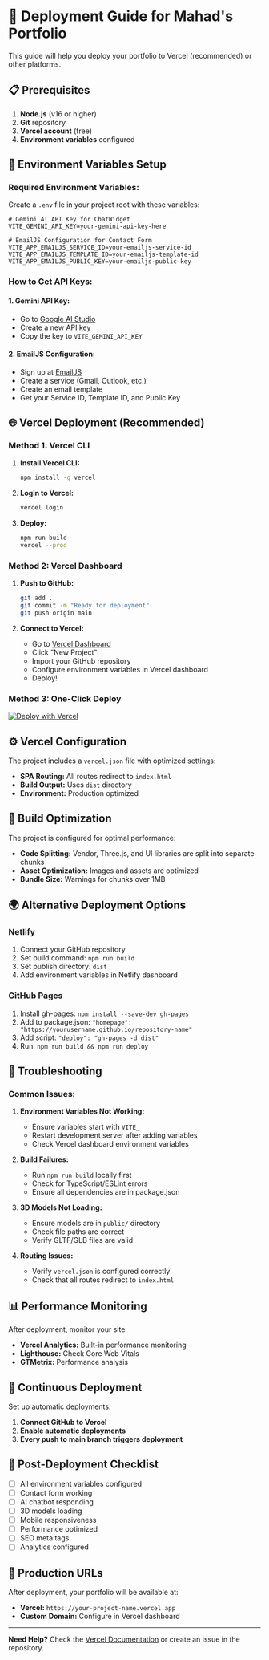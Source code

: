 # 🚀 Deployment Guide for Mahad's Portfolio

This guide will help you deploy your portfolio to Vercel (recommended) or other platforms.

## 📋 Prerequisites

1. **Node.js** (v16 or higher)
2. **Git** repository
3. **Vercel account** (free)
4. **Environment variables** configured

## 🔧 Environment Variables Setup

### Required Environment Variables:

Create a `.env` file in your project root with these variables:

```env
# Gemini AI API Key for ChatWidget
VITE_GEMINI_API_KEY=your-gemini-api-key-here

# EmailJS Configuration for Contact Form
VITE_APP_EMAILJS_SERVICE_ID=your-emailjs-service-id
VITE_APP_EMAILJS_TEMPLATE_ID=your-emailjs-template-id
VITE_APP_EMAILJS_PUBLIC_KEY=your-emailjs-public-key
```

### How to Get API Keys:

#### 1. **Gemini API Key:**
- Go to [Google AI Studio](https://makersuite.google.com/app/apikey)
- Create a new API key
- Copy the key to `VITE_GEMINI_API_KEY`

#### 2. **EmailJS Configuration:**
- Sign up at [EmailJS](https://www.emailjs.com/)
- Create a service (Gmail, Outlook, etc.)
- Create an email template
- Get your Service ID, Template ID, and Public Key

## 🌐 Vercel Deployment (Recommended)

### Method 1: Vercel CLI

1. **Install Vercel CLI:**
   ```bash
   npm install -g vercel
   ```

2. **Login to Vercel:**
   ```bash
   vercel login
   ```

3. **Deploy:**
   ```bash
   npm run build
   vercel --prod
   ```

### Method 2: Vercel Dashboard

1. **Push to GitHub:**
   ```bash
   git add .
   git commit -m "Ready for deployment"
   git push origin main
   ```

2. **Connect to Vercel:**
   - Go to [Vercel Dashboard](https://vercel.com/dashboard)
   - Click "New Project"
   - Import your GitHub repository
   - Configure environment variables in Vercel dashboard
   - Deploy!

### Method 3: One-Click Deploy

[![Deploy with Vercel](https://vercel.com/button)](https://vercel.com/new/clone?repository-url=https://github.com/yourusername/your-repo)

## ⚙️ Vercel Configuration

The project includes a `vercel.json` file with optimized settings:

- **SPA Routing:** All routes redirect to `index.html`
- **Build Output:** Uses `dist` directory
- **Environment:** Production optimized

## 🔧 Build Optimization

The project is configured for optimal performance:

- **Code Splitting:** Vendor, Three.js, and UI libraries are split into separate chunks
- **Asset Optimization:** Images and assets are optimized
- **Bundle Size:** Warnings for chunks over 1MB

## 🌍 Alternative Deployment Options

### Netlify
1. Connect your GitHub repository
2. Set build command: `npm run build`
3. Set publish directory: `dist`
4. Add environment variables in Netlify dashboard

### GitHub Pages
1. Install gh-pages: `npm install --save-dev gh-pages`
2. Add to package.json: `"homepage": "https://yourusername.github.io/repository-name"`
3. Add script: `"deploy": "gh-pages -d dist"`
4. Run: `npm run build && npm run deploy`

## 🐛 Troubleshooting

### Common Issues:

1. **Environment Variables Not Working:**
   - Ensure variables start with `VITE_`
   - Restart development server after adding variables
   - Check Vercel dashboard environment variables

2. **Build Failures:**
   - Run `npm run build` locally first
   - Check for TypeScript/ESLint errors
   - Ensure all dependencies are in package.json

3. **3D Models Not Loading:**
   - Ensure models are in `public/` directory
   - Check file paths are correct
   - Verify GLTF/GLB files are valid

4. **Routing Issues:**
   - Verify `vercel.json` is configured correctly
   - Check that all routes redirect to `index.html`

## 📊 Performance Monitoring

After deployment, monitor your site:

- **Vercel Analytics:** Built-in performance monitoring
- **Lighthouse:** Check Core Web Vitals
- **GTMetrix:** Performance analysis

## 🔄 Continuous Deployment

Set up automatic deployments:

1. **Connect GitHub to Vercel**
2. **Enable automatic deployments**
3. **Every push to main branch triggers deployment**

## 📝 Post-Deployment Checklist

- [ ] All environment variables configured
- [ ] Contact form working
- [ ] AI chatbot responding
- [ ] 3D models loading
- [ ] Mobile responsiveness
- [ ] Performance optimized
- [ ] SEO meta tags
- [ ] Analytics configured

## 🎯 Production URLs

After deployment, your portfolio will be available at:
- **Vercel:** `https://your-project-name.vercel.app`
- **Custom Domain:** Configure in Vercel dashboard

---

**Need Help?** Check the [Vercel Documentation](https://vercel.com/docs) or create an issue in the repository.
